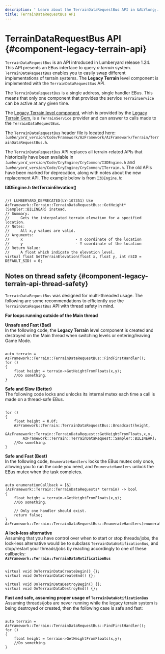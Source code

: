 ```yaml
---
description: ' Learn about the TerrainDataRequestBus API in &ALYlong;. '
title: TerrainDataRequestBus API
---
```

# TerrainDataRequestBus API {#component-legacy-terrain-api}

`TerrainDataRequestBus` is an API introduced in Lumberyard release 1\.24\. This API presents an EBus interface to query *a terrain* system\. `TerrainDataRequestBus` enables you to easily swap different implementations of terrain systems\. The **Legacy Terrain** level component is implemented with the `TerrainDataRequestBus` API\. 

The `TerrainDataRequestBus` is a single address, single handler EBus\. This means that only one component that provides the service `TerrainService` can be active at any given time\. 

The [Legacy Terrain level component](/docs/userguide/components/legacy-terrain.md), which is provided by the [Legacy Terrain Gem](/docs/userguide/gems/builtin/legacy-terrain.md), is a `TerrainService` provider and can answer to calls made to the `TerrainDataRequestBus`\. 

The `TerrainDataRequestBus` header file is located here: *`lumberyard_version`*`/Code/Framework/AzFramework/AzFramework/Terrain/TerrainDataRequestBus.h`\. 

The `TerrainDataRequestBus` API replaces all terrain\-related APIs that historically have been available in *`lumberyard_version`*`/Code/CryEngine/CryCommon/I3DEngine.h` and *`lumberyard_version`*`/Code/CryEngine/CryCommon/ITerrain.h`\. The old APIs have been marked for deprecation, along with notes about the new replacement API\. The example below is from `I3DEngine.h`: 

**I3DEngine\.h GetTerrainElevation\(\)**

```
        
//! LUMBERYARD_DEPRECATED(LY-107351) Use AzFramework::Terrain::TerrainDataRequestBus::GetHeight*(Sampler::BILINEAR) instead.
// Summary:
//     Gets the interpolated terrain elevation for a specified location.
// Notes:
//     All x,y values are valid.
// Arguments:
//     x                        - X coordinate of the location
//     y                        - Y coordinate of the location
// Return Value:
//     A float which indicate the elevation level.
virtual float GetTerrainElevation(float x, float y, int nSID = DEFAULT_SID) = 0;
```

## Notes on thread safety {#component-legacy-terrain-api-thread-safety}

`TerrainDataRequestBus` was designed for multi\-threaded usage\. The following are some recommendations to efficiently use the `TerrainDataRequestBus` API with thread safety in mind\. 

**For loops running outside of the Main thread**

**Unsafe and Fast \(Bad\)**  
 In the following code, the **Legacy Terrain** level component is created and destroyed on the Main thread when switching levels or entering/leaving Game Mode\.   

```
        
auto terrain = AzFramework::Terrain::TerrainDataRequestBus::FindFirstHandler();
for ()
{
    float height = terrain->GetHeightFromFloats(x,y);
    //Do something.
}
```

**Safe and Slow \(Better\)**  
The following code locks and unlocks its internal mutex each time a call is made on a thread\-safe EBus\.   

```
            
for ()
{
    float height = 0.0f;
    AzFramework::Terrain::TerrainDataRequestBus::Broadcast(height,
        &AzFramework::Terrain::TerrainDataRequest::GetHeightFromFloats,x,y,
        AzFramework::Terrain::TerrainDataRequest::Sampler::BILINEAR);
    //Do something.
}
```

**Safe and Fast \(Best\)**  
In the following code, `EnumerateHandlers` locks the EBus mutex only once, allowing you to run the code you need, and `EnumerateHandlers` unlock the EBus mutex when the task completes\.   

```
            
auto enumerationCallback = [&](AzFramework::Terrain::TerrainDataRequests* terrain) -> bool
{
    float height = terrain->GetHeightFromFloats(x,y);
    //Do something.
 
    // Only one handler should exist.
    return false;
}
AzFramework::Terrain::TerrainDataRequestBus::EnumerateHandlers(enumerationCallback);
```

**A lock\-less alternative**  
Assuming that you have control over when to start or stop threads/jobs, the lock\-less alternative would be to subclass `TerrainDataNotificationBus`, and stop/restart your threads/jobs by reacting accordingly to one of these callbacks:   
**`AzFramework::Terrain::TerrainDataNotificationBus`**  

```
            
virtual void OnTerrainDataCreateBegin() {};
virtual void OnTerrainDataCreateEnd() {};
 
virtual void OnTerrainDataDestroyBegin() {};
virtual void OnTerrainDataDestroyEnd() {};
```

**Fast and safe, assuming proper usage of `TerrainDataNotificationBus`**  
Assuming threads/jobs are never running while the legacy terrain system is being destroyed or created, then the following case is safe and fast:   

```
            
auto terrain = AzFramework::Terrain::TerrainDataRequestBus::FindFirstHandler();
for ()
{
    float height = terrain->GetHeightFromFloats(x,y);
    //Do something.
}
```